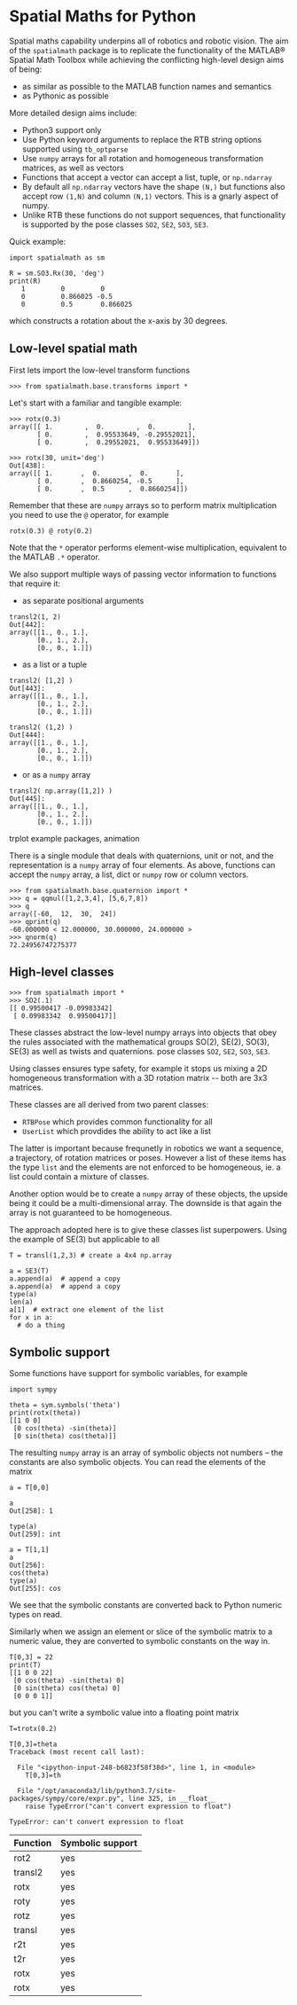 # Spatial Maths for Python

Spatial maths capability underpins all of robotics and robotic vision.  The aim of the `spatialmath` package is to replicate the functionality of the MATLAB&reg; Spatial Math Toolbox while achieving the conflicting high-level design aims of being:

* as similar as possible to the MATLAB function names and semantics
* as Pythonic as possible

More detailed design aims include:

* Python3 support only
* Use Python keyword arguments to replace the RTB string options supported using `tb_optparse`
* Use `numpy` arrays for all rotation and homogeneous transformation matrices, as well as vectors
* Functions that accept a vector can accept a list, tuple, or `np.ndarray`
* By default all `np.ndarray` vectors have the shape `(N,)` but functions also accept row `(1,N)` and column `(N,1)` vectors.  This is a gnarly aspect of numpy.
* Unlike RTB these functions do not support sequences, that functionality is supported by the pose classes `SO2`, `SE2`, `SO3`, `SE3`.

Quick example:

```
import spatialmath as sm

R = sm.SO3.Rx(30, 'deg')
print(R)
   1         0         0
   0         0.866025 -0.5
   0         0.5       0.866025
```
which constructs a rotation about the x-axis by 30 degrees.


## Low-level spatial math

First lets import the low-level transform functions

```
>>> from spatialmath.base.transforms import *
```

Let's start with a familiar and tangible example:

```
>>> rotx(0.3)
array([[ 1.        ,  0.        ,  0.        ],
       [ 0.        ,  0.95533649, -0.29552021],
       [ 0.        ,  0.29552021,  0.95533649]])

>>> rotx(30, unit='deg')
Out[438]:
array([[ 1.       ,  0.       ,  0.       ],
       [ 0.       ,  0.8660254, -0.5      ],
       [ 0.       ,  0.5      ,  0.8660254]])
```
Remember that these are `numpy` arrays so to perform matrix multiplication you need to use the `@` operator, for example

```
rotx(0.3) @ roty(0.2)
```

Note that the `*` operator performs element-wise multiplication, equivalent to the MATLAB `.*` operator.

We also support multiple ways of passing vector information to functions that require it:

* as separate positional arguments

```
transl2(1, 2)
Out[442]:
array([[1., 0., 1.],
       [0., 1., 2.],
       [0., 0., 1.]])
```

* as a list or a tuple

```
transl2( [1,2] )
Out[443]:
array([[1., 0., 1.],
       [0., 1., 2.],
       [0., 0., 1.]])

transl2( (1,2) )
Out[444]:
array([[1., 0., 1.],
       [0., 1., 2.],
       [0., 0., 1.]])
```

* or as a `numpy` array

```
transl2( np.array([1,2]) )
Out[445]:
array([[1., 0., 1.],
       [0., 1., 2.],
       [0., 0., 1.]])
```

trplot example
packages, animation

There is a single module that deals with quaternions, unit or not, and the representation is a `numpy` array of four elements.  As above, functions can accept the `numpy` array, a list, dict or `numpy` row or column vectors.

```
>>> from spatialmath.base.quaternion import *
>>> q = qqmul([1,2,3,4], [5,6,7,8])
>>> q
array([-60,  12,  30,  24])
>>> qprint(q)
-60.000000 < 12.000000, 30.000000, 24.000000 >
>>> qnorm(q)
72.24956747275377
```


## High-level classes

```
>>> from spatialmath import *
>>> SO2(.1)
[[ 0.99500417 -0.09983342]
 [ 0.09983342  0.99500417]]
```

These classes abstract the low-level numpy arrays into objects that obey the rules associated with the mathematical groups SO(2), SE(2), SO(3), SE(3) as well as twists and quaternions.  pose classes `SO2`, `SE2`, `SO3`, `SE3`.

Using classes ensures type safety, for example it stops us mixing a 2D homogeneous transformation with a 3D rotation matrix -- both are 3x3 matrices.

These classes are all derived from two parent classes:

* `RTBPose` which provides common functionality for all
* `UserList` which provdides the ability to act like a list

The latter is important because frequnetly in robotics we want a sequence, a trajectory, of rotation matrices or poses.  However a list of these items has the type `list` and the elements are not enforced to be homogeneous, ie. a list could contain a mixture of classes.

Another option would be to create a `numpy` array of these objects, the upside being it could be a multi-dimensional array.  The downside is that again the array is not guaranteed to be homogeneous.


The approach adopted here is to give these classes list superpowers.  Using the example of SE(3) but applicable to all

```
T = transl(1,2,3) # create a 4x4 np.array

a = SE3(T)
a.append(a)  # append a copy
a.append(a)  # append a copy
type(a)
len(a)
a[1]  # extract one element of the list
for x in a:
  # do a thing
```

## Symbolic support

Some functions have support for symbolic variables, for example

```
import sympy

theta = sym.symbols('theta')
print(rotx(theta))
[[1 0 0]
 [0 cos(theta) -sin(theta)]
 [0 sin(theta) cos(theta)]]
```

The resulting `numpy` array is an array of symbolic objects not numbers &ndash; the constants are also symbolic objects.  You can read the elements of the matrix

```
a = T[0,0]

a
Out[258]: 1

type(a)
Out[259]: int

a = T[1,1]
a
Out[256]:
cos(theta)
type(a)
Out[255]: cos
```
We see that the symbolic constants are converted back to Python numeric types on read.

Similarly when we assign an element or slice of the symbolic matrix to a numeric value, they are converted to symbolic constants on the way in.



```
T[0,3] = 22
print(T)
[[1 0 0 22]
 [0 cos(theta) -sin(theta) 0]
 [0 sin(theta) cos(theta) 0]
 [0 0 0 1]]
```
but you can't write a symbolic value into a floating point matrix

```
T=trotx(0.2)

T[0,3]=theta
Traceback (most recent call last):

  File "<ipython-input-248-b6823f58f38d>", line 1, in <module>
    T[0,3]=th

  File "/opt/anaconda3/lib/python3.7/site-packages/sympy/core/expr.py", line 325, in __float__
    raise TypeError("can't convert expression to float")

TypeError: can't convert expression to float
```

| Function | Symbolic support |
|----------|------------------|
| rot2 | yes |
| transl2 | yes |
| rotx | yes |
| roty | yes |
| rotz | yes |
| transl | yes |
| r2t | yes |
| t2r | yes |
| rotx | yes |
| rotx | yes |
